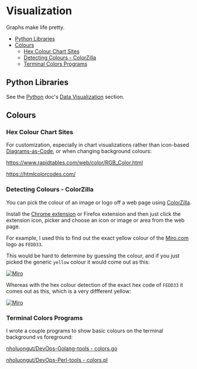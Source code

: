 # Visualization

Graphs make life pretty.

<!-- INDEX_START -->

- [Python Libraries](#python-libraries)
- [Colours](#colours)
  - [Hex Colour Chart Sites](#hex-colour-chart-sites)
  - [Detecting Colours - ColorZilla](#detecting-colours---colorzilla)
  - [Terminal Colors Programs](#terminal-colors-programs)

<!-- INDEX_END -->

## Python Libraries

See the [Python](python.md) doc's [Data Visualization](python.md#data-visualization) section.

## Colours

### Hex Colour Chart Sites

For customization, especially in chart visualizations rather than icon-based [Diagrams-as-Code](diagrams.md),
or when changing background colours:

<https://www.rapidtables.com/web/color/RGB_Color.html>

<https://htmlcolorcodes.com/>

### Detecting Colours - ColorZilla

You can pick the colour of an image or logo off a web page using [ColorZilla](https://www.colorzilla.com/).

Install the [Chrome extension](https://chrome.google.com/webstore/detail/bhlhnicpbhignbdhedgjhgdocnmhomnp) or Firefox
extension and then just click the extension icon, picker and choose an icon or image or area from the web page.

For example, I used this to find out the exact yellow colour of the [Miro.com](https://miro.com) logo as `FEDD33`.

This would be hard to determine by guessing the colour, and if you just picked the generic `yellow` colour it would come
out as this:

[![Miro](https://img.shields.io/badge/Miro-dashboard-yellow.svg?logo=miro)](https://miro.com/app/dashboard/)

Whereas with the hex colour detection of the exact hex code of `FEDD33` it comes out as this, which is a very diffferent
yellow:

[![Miro](https://img.shields.io/badge/Miro-dashboard-FEDD33.svg?logo=miro)](https://miro.com/app/dashboard/)

### Terminal Colors Programs

I wrote a couple programs to show basic colours on the terminal background vs foreground:

[nholuongut/DevOps-Golang-tools - colors.go](https://github.com/nholuongut/DevOps-Golang-tools/blob/master/colors.go)

[nholuongut/DevOps-Perl-tools - colors.pl](https://github.com/nholuongut/DevOps-Perl-tools/blob/master/colors.pl)
